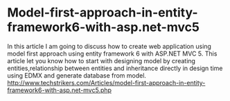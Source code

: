 # Model-first-approach-in-entity-framework6-with-asp.net-mvc5
In this article I am going to discuss how to create web application using model first approach using entity framework 6 with ASP.NET MVC 5. This article let you know how to start with designing model by creating entities,relationship between entities and inheritance directly in design time using EDMX and generate database from model. http://www.techstrikers.com/Articles/model-first-approach-in-entity-framework6-with-asp.net-mvc5.php
